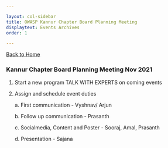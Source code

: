 ```yaml
---

layout: col-sidebar
title: OWASP Kannur Chapter Board Planning Meeting
displaytext: Events Archives
order: 1

---
```


[Back to Home](../index.html)

### Kannur Chapter Board Planning Meeting Nov 2021

1. Start a new program TALK WITH EXPERTS on coming events

2. Assign and schedule event duties

   a. First communication - Vyshnav/ Arjun
   
   b. Follow up communication - Prasanth
   
   c. Socialmedia, Content and Poster - Sooraj, Amal, Prasanth
   
   d. Presentation - Sajana
